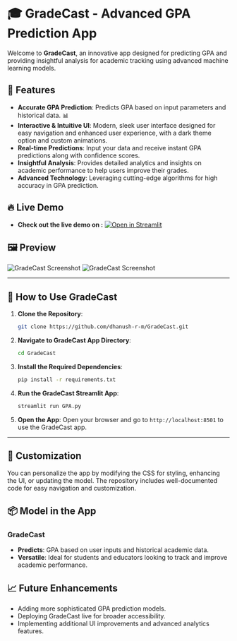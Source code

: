# 🎓 GradeCast - Advanced GPA Prediction App

Welcome to **GradeCast**, an innovative app designed for predicting GPA and providing insightful analysis for academic tracking using advanced machine learning models.

## 🌟 Features

- **Accurate GPA Prediction**: Predicts GPA based on input parameters and historical data. 📊
- **Interactive & Intuitive UI**: Modern, sleek user interface designed for easy navigation and enhanced user experience, with a dark theme option and custom animations.
- **Real-time Predictions**: Input your data and receive instant GPA predictions along with confidence scores.
- **Insightful Analysis**: Provides detailed analytics and insights on academic performance to help users improve their grades.
- **Advanced Technology**: Leveraging cutting-edge algorithms for high accuracy in GPA prediction.

## 🔥 Live Demo

- **Check out the live demo on :** [![Open in Streamlit](https://static.streamlit.io/badges/streamlit_badge_black_white.svg)](https://gradecast.streamlit.app/)

## 🖼️ Preview

![GradeCast Screenshot](https://github.com/user-attachments/assets/3edb12e1-1315-4b7c-b276-32702cc81c2b)
![GradeCast Screenshot](https://github.com/user-attachments/assets/7a3aefd3-b4d4-455f-b0b7-5c1a261db09a)


---

## 🚀 How to Use GradeCast

1. **Clone the Repository**:
   ```bash
   git clone https://github.com/dhanush-r-m/GradeCast.git
   ```

2. **Navigate to GradeCast App Directory**:
   ```bash
   cd GradeCast
   ```

3. **Install the Required Dependencies**:
   ```bash
   pip install -r requirements.txt
   ```

4. **Run the GradeCast Streamlit App**:
   ```bash
   streamlit run GPA.py
   ```

5. **Open the App**: Open your browser and go to `http://localhost:8501` to use the GradeCast app.

---

## 🎨 Customization

You can personalize the app by modifying the CSS for styling, enhancing the UI, or updating the model. The repository includes well-documented code for easy navigation and customization.

## 📦 Model in the App

### **GradeCast**
- **Predicts**: GPA based on user inputs and historical academic data.
- **Versatile**: Ideal for students and educators looking to track and improve academic performance.

## 📈 Future Enhancements

- Adding more sophisticated GPA prediction models.
- Deploying GradeCast live for broader accessibility.
- Implementing additional UI improvements and advanced analytics features.